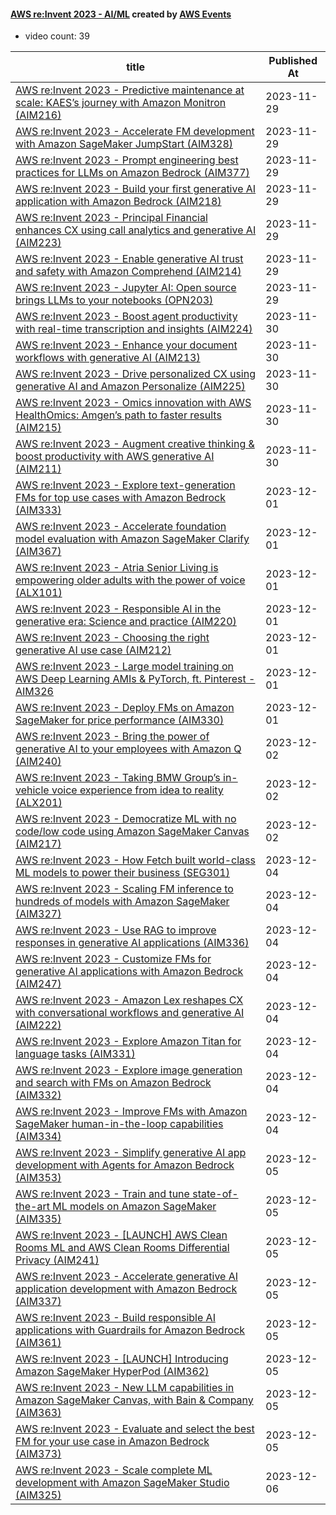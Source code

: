

#### [AWS re:Invent 2023 - AI/ML](https://www.youtube.com/playlist?list=PL2yQDdvlhXf8iyzg7ziZI924PxC8a8M-U) created by [AWS Events](https://www.youtube.com/channel/UCdoadna9HFHsxXWhafhNvKw)

* video count: 39 

| title                                                                                                                                               | Published At |
| --------------------------------------------------------------------------------------------------------------------------------------------------- | ------------ |
| [AWS re:Invent 2023 - Predictive maintenance at scale: KAES’s journey with Amazon Monitron (AIM216)](https://www.youtube.com/watch?v=FYfXj_rcVzs)   | 2023-11-29   |
| [AWS re:Invent 2023 - Accelerate FM development with Amazon SageMaker JumpStart (AIM328)](https://www.youtube.com/watch?v=cTyXDhiltXw)              | 2023-11-29   |
| [AWS re:Invent 2023 - Prompt engineering best practices for LLMs on Amazon Bedrock (AIM377)](https://www.youtube.com/watch?v=jlqgGkh1wzY)           | 2023-11-29   |
| [AWS re:Invent 2023 - Build your first generative AI application with Amazon Bedrock (AIM218)](https://www.youtube.com/watch?v=jzIZcgaTruA)         | 2023-11-29   |
| [AWS re:Invent 2023 - Principal Financial enhances CX using call analytics and generative AI (AIM223)](https://www.youtube.com/watch?v=3BCa37587A0) | 2023-11-29   |
| [AWS re:Invent 2023 - Enable generative AI trust and safety with Amazon Comprehend (AIM214)](https://www.youtube.com/watch?v=Nhl4JlQjc7U)           | 2023-11-29   |
| [AWS re:Invent 2023 - Jupyter AI: Open source brings LLMs to your notebooks (OPN203)](https://www.youtube.com/watch?v=nDoojNaRhPE)                  | 2023-11-29   |
| [AWS re:Invent 2023 - Boost agent productivity with real-time transcription and insights (AIM224)](https://www.youtube.com/watch?v=xxKGNhNkSzI)     | 2023-11-30   |
| [AWS re:Invent 2023 - Enhance your document workflows with generative AI (AIM213)](https://www.youtube.com/watch?v=b3Swj1hc5rY)                     | 2023-11-30   |
| [AWS re:Invent 2023 - Drive personalized CX using generative AI and Amazon Personalize (AIM225)](https://www.youtube.com/watch?v=qwwLhbwS-rs)       | 2023-11-30   |
| [AWS re:Invent 2023 - Omics innovation with AWS HealthOmics: Amgen’s path to faster results (AIM215)](https://www.youtube.com/watch?v=Cwo83c4xvPQ)  | 2023-11-30   |
| [AWS re:Invent 2023 - Augment creative thinking & boost productivity with AWS generative AI (AIM211)](https://www.youtube.com/watch?v=ibq8redraiU)  | 2023-11-30   |
| [AWS re:Invent 2023 - Explore text-generation FMs for top use cases with Amazon Bedrock (AIM333)](https://www.youtube.com/watch?v=QoaFYmpXvak)      | 2023-12-01   |
| [AWS re:Invent 2023 - Accelerate foundation model evaluation with Amazon SageMaker Clarify (AIM367)](https://www.youtube.com/watch?v=9X2oDkOBYyA)   | 2023-12-01   |
| [AWS re:Invent 2023 - Atria Senior Living is empowering older adults with the power of voice (ALX101)](https://www.youtube.com/watch?v=eMr3IG3u6Vg) | 2023-12-01   |
| [AWS re:Invent 2023 - Responsible AI in the generative era: Science and practice (AIM220)](https://www.youtube.com/watch?v=uRI0dllESko)             | 2023-12-01   |
| [AWS re:Invent 2023 - Choosing the right generative AI use case (AIM212)](https://www.youtube.com/watch?v=b5k0YkQwV90)                              | 2023-12-01   |
| [AWS re:Invent 2023 - Large model training on AWS Deep Learning AMIs & PyTorch, ft. Pinterest -AIM326](https://www.youtube.com/watch?v=wM0iSWAzyhI) | 2023-12-01   |
| [AWS re:Invent 2023 - Deploy FMs on Amazon SageMaker for price performance (AIM330)](https://www.youtube.com/watch?v=T2c7RaWVBJg)                   | 2023-12-01   |
| [AWS re:Invent 2023 - Bring the power of generative AI to your employees with Amazon Q (AIM240)](https://www.youtube.com/watch?v=VVz6tNUYInY)       | 2023-12-02   |
| [AWS re:Invent 2023 - Taking BMW Group’s in-vehicle voice experience from idea to reality (ALX201)](https://www.youtube.com/watch?v=mFbt7TfoI_o)    | 2023-12-02   |
| [AWS re:Invent 2023 - Democratize ML with no code/low code using Amazon SageMaker Canvas (AIM217)](https://www.youtube.com/watch?v=GBIkeMemh2E)     | 2023-12-02   |
| [AWS re:Invent 2023 - How Fetch built world-class ML models to power their business (SEG301)](https://www.youtube.com/watch?v=S0rltBHGMjw)          | 2023-12-04   |
| [AWS re:Invent 2023 - Scaling FM inference to hundreds of models with Amazon SageMaker (AIM327)](https://www.youtube.com/watch?v=6xENDvgnMCs)       | 2023-12-04   |
| [AWS re:Invent 2023 - Use RAG to improve responses in generative AI applications (AIM336)](https://www.youtube.com/watch?v=N0tlOXZwrSs)             | 2023-12-04   |
| [AWS re:Invent 2023 - Customize FMs for generative AI applications with Amazon Bedrock (AIM247)](https://www.youtube.com/watch?v=YY9N7sDoP30)       | 2023-12-04   |
| [AWS re:Invent 2023 - Amazon Lex reshapes CX with conversational workflows and generative AI (AIM222)](https://www.youtube.com/watch?v=WsOH3NS_1EQ) | 2023-12-04   |
| [AWS re:Invent 2023 - Explore Amazon Titan for language tasks (AIM331)](https://www.youtube.com/watch?v=SdbfLgqc7is)                                | 2023-12-04   |
| [AWS re:Invent 2023 - Explore image generation and search with FMs on Amazon Bedrock (AIM332)](https://www.youtube.com/watch?v=ZW_z5o_gWhQ)         | 2023-12-04   |
| [AWS re:Invent 2023 - Improve FMs with Amazon SageMaker human-in-the-loop capabilities (AIM334)](https://www.youtube.com/watch?v=9T775vCL-ak)       | 2023-12-04   |
| [AWS re:Invent 2023 - Simplify generative AI app development with Agents for Amazon Bedrock (AIM353)](https://www.youtube.com/watch?v=JNZPW82uv7w)  | 2023-12-05   |
| [AWS re:Invent 2023 - Train and tune state-of-the-art ML models on Amazon SageMaker (AIM335)](https://www.youtube.com/watch?v=i2-M7x9dJXQ)          | 2023-12-05   |
| [AWS re:Invent 2023 - [LAUNCH] AWS Clean Rooms ML and AWS Clean Rooms Differential Privacy (AIM241)](https://www.youtube.com/watch?v=KaBlf6CyoIk)   | 2023-12-05   |
| [AWS re:Invent 2023 - Accelerate generative AI application development with Amazon Bedrock (AIM337)](https://www.youtube.com/watch?v=vleGSQ_mIvc)   | 2023-12-05   |
| [AWS re:Invent 2023 - Build responsible AI applications with Guardrails for Amazon Bedrock (AIM361)](https://www.youtube.com/watch?v=-osfvAqydt0)   | 2023-12-05   |
| [AWS re:Invent 2023 - [LAUNCH] Introducing Amazon SageMaker HyperPod (AIM362)](https://www.youtube.com/watch?v=1vlcD07bMlA)                         | 2023-12-05   |
| [AWS re:Invent 2023 - New LLM capabilities in Amazon SageMaker Canvas, with Bain & Company (AIM363)](https://www.youtube.com/watch?v=BkBD9JtRR1U)   | 2023-12-05   |
| [AWS re:Invent 2023 - Evaluate and select the best FM for your use case in Amazon Bedrock (AIM373)](https://www.youtube.com/watch?v=AEK1kVZMIvM)    | 2023-12-05   |
| [AWS re:Invent 2023 - Scale complete ML development with Amazon SageMaker Studio (AIM325)](https://www.youtube.com/watch?v=stB-F6jswno)             | 2023-12-06   |